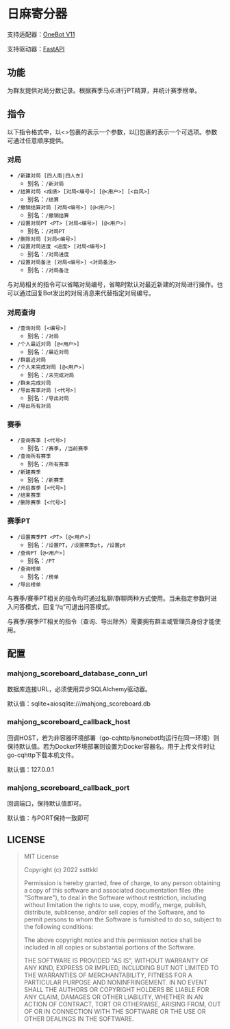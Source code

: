 日麻寄分器
============

支持适配器：[OneBot V11](https://onebot.adapters.nonebot.dev/)

支持驱动器：[FastAPI](https://v2.nonebot.dev/docs/tutorial/choose-driver)

## 功能

为群友提供对局分数记录。根据赛季马点进行PT精算，并统计赛季榜单。

## 指令

以下指令格式中，以<>包裹的表示一个参数，以[]包裹的表示一个可选项。参数可通过任意顺序提供。

### 对局

- `/新建对局 [四人南|四人东]`
  - 别名：`/新对局`
- `/结算对局 <成绩> [对局<编号>] [@<用户>] [<自风>]`
  - 别名：`/结算`
- `/撤销结算对局 [对局<编号>] [@<用户>]`
  - 别名：`/撤销结算`
- `/设置对局PT <PT> [对局<编号>] [@<用户>]`
  - 别名：`/对局PT`
- `/删除对局 [对局<编号>]`
- `/设置对局进度 <进度> [对局<编号>]`
  - 别名：`/对局进度`
- `/设置对局备注 [对局<编号>] <对局备注>`
  - 别名：`/对局备注`

与对局相关的指令可以省略对局编号，省略时默认对最近新建的对局进行操作。也可以通过回复Bot发出的对局消息来代替指定对局编号。

### 对局查询

- `/查询对局 [<编号>]`
  - 别名：`/对局`
- `/个人最近对局 [@<用户>]`
  - 别名：`/最近对局`
- `/群最近对局`
- `/个人未完成对局 [@<用户>]`
  - 别名：`/未完成对局`
- `/群未完成对局`
- `/导出赛季对局 [<代号>]`
  - 别名：`/导出对局`
- `/导出所有对局`

### 赛季

- `/查询赛季 [<代号>]`
  - 别名：`/赛季`，`/当前赛季`
- `/查询所有赛季`
  - 别名：`/所有赛季`
- `/新建赛季`
  - 别名：`/新赛季`
- `/开启赛季 [<代号>]`
- `/结束赛季`
- `/删除赛季 [<代号>]`

### 赛季PT

- `/设置赛季PT <PT> [@<用户>]`
  - 别名：`/设置PT`，`/设置赛季pt`，`/设置pt`
- `/查询PT [@<用户>]`
  - 别名：`/PT`
- `/查询榜单`
  - 别名：`/榜单`
- `/导出榜单`

与赛季/赛季PT相关的指令均可通过私聊/群聊两种方式使用。当未指定参数时进入问答模式，回复“/q”可退出问答模式。

与赛季/赛季PT相关的指令（查询、导出除外）需要拥有群主或管理员身份才能使用。

## 配置

### mahjong_scoreboard_database_conn_url

数据库连接URL，必须使用异步SQLAlchemy驱动器。

默认值：sqlite+aiosqlite:///mahjong_scoreboard.db

### mahjong_scoreboard_callback_host

回调HOST，若为非容器环境部署（go-cqhttp与nonebot均运行在同一环境）则保持默认值。若为Docker环境部署则设置为Docker容器名。用于上传文件时让go-cqhttp下载本机文件。

默认值：127.0.0.1

### mahjong_scoreboard_callback_port

回调端口，保持默认值即可。

默认值：与PORT保持一致即可

## LICENSE

> MIT License
> 
> Copyright (c) 2022 ssttkkl
> 
> Permission is hereby granted, free of charge, to any person obtaining a copy
> of this software and associated documentation files (the "Software"), to deal
> in the Software without restriction, including without limitation the rights
> to use, copy, modify, merge, publish, distribute, sublicense, and/or sell
> copies of the Software, and to permit persons to whom the Software is
> furnished to do so, subject to the following conditions:
> 
> The above copyright notice and this permission notice shall be included in all
> copies or substantial portions of the Software.
> 
> THE SOFTWARE IS PROVIDED "AS IS", WITHOUT WARRANTY OF ANY KIND, EXPRESS OR
> IMPLIED, INCLUDING BUT NOT LIMITED TO THE WARRANTIES OF MERCHANTABILITY,
> FITNESS FOR A PARTICULAR PURPOSE AND NONINFRINGEMENT. IN NO EVENT SHALL THE
> AUTHORS OR COPYRIGHT HOLDERS BE LIABLE FOR ANY CLAIM, DAMAGES OR OTHER
> LIABILITY, WHETHER IN AN ACTION OF CONTRACT, TORT OR OTHERWISE, ARISING FROM,
> OUT OF OR IN CONNECTION WITH THE SOFTWARE OR THE USE OR OTHER DEALINGS IN THE
> SOFTWARE.
> 
